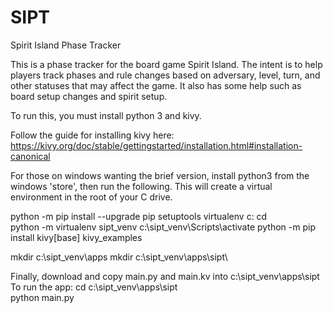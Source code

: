 # SIPT
Spirit Island Phase Tracker

This is a phase tracker for the board game Spirit Island.  The intent is to help players track phases and rule changes based on adversary, level, turn, and other statuses that may affect the game. It also has some help such as board setup changes and spirit setup.


To run this, you must install python 3 and kivy.

Follow the guide for installing kivy here: https://kivy.org/doc/stable/gettingstarted/installation.html#installation-canonical

For those on windows wanting the brief version, install python3 from the windows 'store', then run the following.  This will create a virtual environment in the root of your C drive.

python -m pip install --upgrade pip setuptools virtualenv
c:
cd \
python -m virtualenv sipt_venv
c:\sipt_venv\Scripts\activate
python -m pip install kivy[base] kivy_examples

mkdir c:\sipt_venv\apps
mkdir c:\sipt_venv\apps\sipt\

Finally, download and copy main.py and main.kv into c:\sipt_venv\apps\sipt\
To run the app:
cd c:\sipt_venv\apps\sipt\
python main.py
